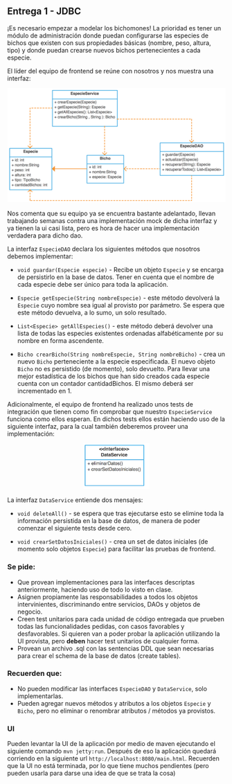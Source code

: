 ## Entrega 1 - JDBC

¡Es necesario empezar a modelar los bichomones! La prioridad es tener un módulo de administración donde puedan configurarse las especies de bichos que existen con sus propiedades básicas (nombre, peso, altura, tipo) y donde puedan crearse nuevos bichos pertenecientes a cada especie.

El líder del equipo de frontend se reúne con nosotros y nos muestra una interfaz:

![UML](uml.png)

Nos comenta que su equipo ya se encuentra bastante adelantado, llevan trabajando semanas contra una implementación mock de dicha interfaz y ya tienen la ui casi lista, pero es hora de hacer una implementación verdadera para dicho dao. 

La interfaz `EspecieDAO` declara los siguientes métodos que nosotros debemos implementar:

- `void guardar(Especie especie)` - Recibe un objeto `Especie` y se encarga de persistirlo en la base de datos.  Tener en cuenta que el nombre de cada especie debe ser único para toda la aplicación.

- `Especie getEspecie(String nombreEspecie)` - este método devolverá la `Especie` cuyo nombre sea igual al provisto por parámetro.  Se espera que este método devuelva, a lo sumo, un solo resultado.

- `List<Especie> getAllEspecies()` - este método deberá devolver una lista de todas las especies existentes ordenadas alfabéticamente por su nombre en forma ascendente.

- `Bicho crearBicho(String nombreEspecie, String nombreBicho)` - crea un nuevo `Bicho` perteneciente a la especie especificada. El nuevo objeto `Bicho` no es persistido (de momento), solo devuelto. Para llevar una mejor estadística de los bichos que han sido creados cada especie cuenta con un contador cantidadBichos. El mismo deberá ser incrementado en 1.

Adicionalmente, el equipo de frontend ha realizado unos tests de integración que tienen como fin comprobar que nuestro `EspecieService` funciona como ellos esperan.  En dichos tests ellos están haciendo uso de la siguiente interfaz, para la cual también deberemos proveer una implementación:

<p align="center">
  <img src="dataService.png" style=" max-width: 30%;" />
</p>


La interfaz `DataService` entiende dos mensajes:

- `void deleteAll()` - se espera que tras ejecutarse esto se elimine toda la información persistida en la base de datos, de manera de poder comenzar el siguiente tests desde cero.

- `void crearSetDatosIniciales()` - crea un set de datos iniciales (de momento solo objetos `Especie`) para facilitar las pruebas de frontend.

### Se pide:
- Que provean implementaciones para las interfaces descriptas anteriormente, haciendo uso de todo lo visto en clase.
- Asignen propiamente las responsabilidades a todos los objetos intervinientes, discriminando entre servicios, DAOs y objetos de negocio.
- Creen test unitarios para cada unidad de código entregada que prueben todas las funcionalidades pedidas, con casos favorables y desfavorables. Si quieren van a poder probar la aplicación utilizando la UI provista, pero **deben** hacer test unitarios de cualquier forma.
- Provean un archivo .sql con las sentencias DDL que sean necesarias para crear el schema de la base de datos (create tables).

### Recuerden que:
- No pueden modificar las interfaces `EspecieDAO` y `DataService`, solo implementarlas.
- Pueden agregar nuevos métodos y atributos a los objetos `Especie` y `Bicho`, pero no eliminar o renombrar atributos / métodos ya provistos.

### UI
Pueden levantar la UI de la aplicación por medio de maven ejecutando el siguiente comando `mvn jetty:run`. Después de eso la aplicación quedará corriendo en la siguiente url `http://localhost:8080/main.html`. Recuerden que la UI no está terminada, por lo que tiene muchos pendientes (pero pueden usarla para darse una idea de que se trata la cosa)
